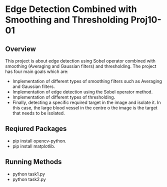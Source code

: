 # Edge Detection Combined with Smoothing and Thresholding Proj10-01
## Overview 
This project is about edge detection using Sobel operator combined with smoothing (Averaging and Gaussian filters) and thresholding. The project has four main goals which are:
 - Implementation of different types of smoothing filters such as Averaging and Gaussian filters.
 - Implementation of edge detection using the Sobel operator method.
 - Implementation of different types of thresholding.
 - Finally, detecting a specific required target in the image and isolate it. In this case, the large blood vessel in the centre o the image is the target that needs to be isolated.
 
 ## Reqiured Packages
 - pip install opencv-python.
 - pip install matplotlib.
 
 ## Running Methods
 - python task1.py
 - python task2.py
